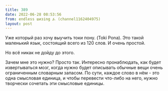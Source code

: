 ```yaml
---
title: 389
date: 2022-06-28 08:53:56
from: endless шизing ⍼ (channel1162404975)
layout: post
---
```


Уже который раз хочу выучить токи пону. (Toki Pona). Это такой маленький язык, состоящий всего из 120 слов. И очень простой. 

Но всё никак не дойду до этого. 

Зачем мне это нужно? Просто так. Интересно пронаблюдать, как будет извертываться мозг, когда нужно будет описывать обычные вещи очень ограниченным словарным запасом. По сути, каждое слово в нём - это одна смысловая единица, и чтобы перевести что-либо на него, нужно творчески сочетать эти смысловые единицы.
